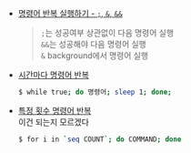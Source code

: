 * [명령어 반복 실행하기 - `;`, `&`, `&&`](https://www.opentutorials.org/module/2538/15818)  
	> `;`는 성공여부 상관없이 다음 명령어 실행  
	> `&&`는 성공해야 다음 명령어 실행  
	> `&` background에서 명령어 실행


* [시간마다 명령어 반복](https://m.blog.naver.com/PostView.nhn?blogId=jinart32&logNo=60011749426&proxyReferer=https%3A%2F%2Fwww.google.com%2F)
	```bash
	$ while true; do 명령어; sleep 1; done;
	```
* [특정 횟수 명령어 반복](https://kr.minibrary.com/349/)  
	이건 되는지 모르겠다
	```bash
	$ for i in `seq COUNT`; do COMMAND; done
	```